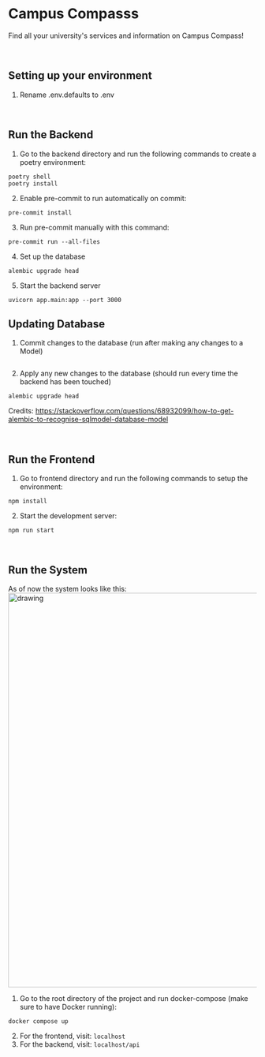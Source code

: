 # Campus Compasss

Find all your university's services and information on Campus Compass!

<br/>

## Setting up your environment
1. Rename .env.defaults to .env

<br/>

## Run the Backend
1. Go to the backend directory and run the following commands to create a poetry environment:
```
poetry shell
poetry install
```
2. Enable pre-commit to run automatically on commit:
```
pre-commit install
```
3. Run pre-commit manually with this command:
```
pre-commit run --all-files
```
4. Set up the database
```
alembic upgrade head
```
5. Start the backend server
```
uvicorn app.main:app --port 3000
```

## Updating Database
1. Commit changes to the database
(run after making any changes to a Model)
```
```
2. Apply any new changes to the database
(should run every time the backend has been touched)
```
alembic upgrade head
```

Credits: https://stackoverflow.com/questions/68932099/how-to-get-alembic-to-recognise-sqlmodel-database-model

<br/>

## Run the Frontend
1. Go to frontend directory and run the following commands to setup the environment:
```
npm install
```
2. Start the development server:
```
npm run start
```

<br/>

## Run the System
As of now the system looks like this:
<br/>
<img src="https://github.com/Campus-Compass/campus-compass/assets/124282311/cabf5995-5b11-4135-8f32-c32340b89857" alt="drawing" width="800"/>
<br/>

1. Go to the root directory of the project and run docker-compose (make sure to have Docker running):
```
docker compose up
```
2. For the frontend, visit: ```localhost```
3. For the backend, visit: ```localhost/api```
